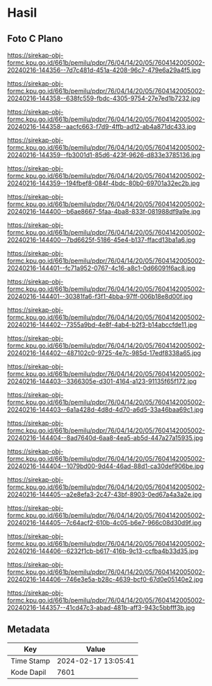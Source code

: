 # Hasil

## Foto C Plano

https://sirekap-obj-formc.kpu.go.id/661b/pemilu/pdpr/76/04/14/20/05/7604142005002-20240216-144356--7d7c481d-451a-4208-96c7-479e6a29a4f5.jpg

https://sirekap-obj-formc.kpu.go.id/661b/pemilu/pdpr/76/04/14/20/05/7604142005002-20240216-144358--638fc559-fbdc-4305-9754-27e7ed1b7232.jpg

https://sirekap-obj-formc.kpu.go.id/661b/pemilu/pdpr/76/04/14/20/05/7604142005002-20240216-144358--aacfc663-f7d9-4ffb-ad12-ab4a871dc433.jpg

https://sirekap-obj-formc.kpu.go.id/661b/pemilu/pdpr/76/04/14/20/05/7604142005002-20240216-144359--fb3001d1-85d6-423f-9626-d833e3785136.jpg

https://sirekap-obj-formc.kpu.go.id/661b/pemilu/pdpr/76/04/14/20/05/7604142005002-20240216-144359--194fbef8-084f-4bdc-80b0-69701a32ec2b.jpg

https://sirekap-obj-formc.kpu.go.id/661b/pemilu/pdpr/76/04/14/20/05/7604142005002-20240216-144400--b6ae8667-5faa-4ba8-833f-081988df9a9e.jpg

https://sirekap-obj-formc.kpu.go.id/661b/pemilu/pdpr/76/04/14/20/05/7604142005002-20240216-144400--7bd6625f-5186-45e4-b137-ffacd13ba1a6.jpg

https://sirekap-obj-formc.kpu.go.id/661b/pemilu/pdpr/76/04/14/20/05/7604142005002-20240216-144401--fc71a952-0767-4c16-a8c1-0d66091f6ac8.jpg

https://sirekap-obj-formc.kpu.go.id/661b/pemilu/pdpr/76/04/14/20/05/7604142005002-20240216-144401--30381fa6-f3f1-4bba-97ff-006b18e8d00f.jpg

https://sirekap-obj-formc.kpu.go.id/661b/pemilu/pdpr/76/04/14/20/05/7604142005002-20240216-144402--7355a9bd-4e8f-4ab4-b2f3-b14abccfde11.jpg

https://sirekap-obj-formc.kpu.go.id/661b/pemilu/pdpr/76/04/14/20/05/7604142005002-20240216-144402--487102c0-9725-4e7c-985d-17edf8338a65.jpg

https://sirekap-obj-formc.kpu.go.id/661b/pemilu/pdpr/76/04/14/20/05/7604142005002-20240216-144403--3366305e-d301-4164-a123-91135f65f172.jpg

https://sirekap-obj-formc.kpu.go.id/661b/pemilu/pdpr/76/04/14/20/05/7604142005002-20240216-144403--6a1a428d-4d8d-4d70-a6d5-33a46baa69c1.jpg

https://sirekap-obj-formc.kpu.go.id/661b/pemilu/pdpr/76/04/14/20/05/7604142005002-20240216-144404--8ad7640d-6aa8-4ea5-ab5d-447a27a15935.jpg

https://sirekap-obj-formc.kpu.go.id/661b/pemilu/pdpr/76/04/14/20/05/7604142005002-20240216-144404--1079bd00-9d44-46ad-88d1-ca30def906be.jpg

https://sirekap-obj-formc.kpu.go.id/661b/pemilu/pdpr/76/04/14/20/05/7604142005002-20240216-144405--a2e8efa3-2c47-43bf-8903-0ed67a4a3a2e.jpg

https://sirekap-obj-formc.kpu.go.id/661b/pemilu/pdpr/76/04/14/20/05/7604142005002-20240216-144405--7c64acf2-610b-4c05-b6e7-966c08d30d9f.jpg

https://sirekap-obj-formc.kpu.go.id/661b/pemilu/pdpr/76/04/14/20/05/7604142005002-20240216-144406--6232f1cb-b617-416b-9c13-ccfba4b33d35.jpg

https://sirekap-obj-formc.kpu.go.id/661b/pemilu/pdpr/76/04/14/20/05/7604142005002-20240216-144406--746e3e5a-b28c-4639-bcf0-67d0e05140e2.jpg

https://sirekap-obj-formc.kpu.go.id/661b/pemilu/pdpr/76/04/14/20/05/7604142005002-20240216-144357--41cd47c3-abad-481b-aff3-943c5bbfff3b.jpg


## Metadata

| Key        | Value               |
| ---------- | ------------------- |
| Time Stamp | 2024-02-17 13:05:41 |
| Kode Dapil | 7601                |




